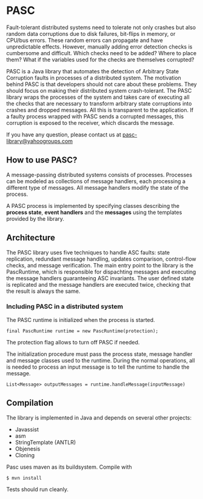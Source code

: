 PASC
====

Fault-tolerant distributed systems need to tolerate not only crashes but also random data corruptions due to disk failures, bit-flips in memory, or CPU/bus errors. These random errors can propagate and have unpredictable effects. However, manually adding error detection checks is cumbersome and difficult. Which checks need to be added? Where to place them? What if the variables used for the checks are themselves corrupted?

PASC is a Java library that automates the detection of Arbitrary State Corruption faults in processes of a distributed system. The motivation behind PASC is that developers should not care about these problems. They should focus on making their distributed system crash-tolerant. The PASC library wraps the processes of the system and takes care of executing all the checks that are necessary to transform arbitrary state corruptions into crashes and dropped messages. All this is transparent to the application. If a faulty process wrapped with PASC sends a corrupted messages, this corruption is exposed to the receiver, which discards the message. 

If you have any question, please contact us at pasc-library@yahoogroups.com

How to use PASC?
----------------

A message-passing distributed systems consists of processes. Processes can be modeled as collections of message handlers, each processing a different type of messages. All message handlers modify the state of the process.

A PASC process is implemented by specifying classes describing the **process state**, **event handlers** and the **messages** using the templates provided by the library.


Architecture
------------

The PASC library uses five techniques to handle ASC faults: state replication, redundant message handling, updates comparison, control-flow checks, and message verification. The main entry point to the library is the PascRuntime, which is responsible for dispachting messages and executing the message handlers guaranteeing ASC invariants. The user defined state is replicated and the message handlers are executed twice, checking that the result is always the same.

### Including PASC in a distributed system

The PASC runtime is initialized when the process is started. 

    final PascRuntime runtime = new PascRuntime(protection);

The protection flag allows to turn off PASC if needed.

The initialization procedure must pass the process state, message handler and message classes used to the runtime. During the normal operations, all is needed to process an input message is to tell the runtime to handle the message. 

    List<Message> outputMessages = runtime.handleMessage(inputMessage)

Compilation
-----------

The library is implemented in Java and depends on several other projects:
* Javassist
* asm
* StringTemplate (ANTLR)
* Objenesis
* Cloning

Pasc uses maven as its buildsystem. Compile with

    $ mvn install

Tests should run cleanly.
